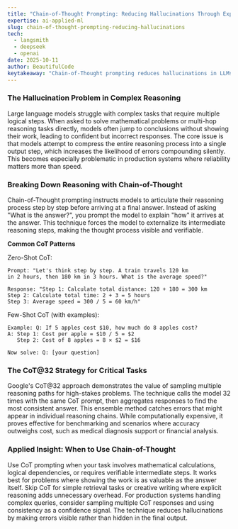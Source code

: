 ```yaml
---
title: "Chain-of-Thought Prompting: Reducing Hallucinations Through Explicit Reasoning Steps"
expertise: ai-applied-ml
slug: chain-of-thought-prompting-reducing-hallucinations
tech:
  - langsmith
  - deepseek
  - openai
date: 2025-10-11
author: BeautifulCode
keytakeaway: "Chain-of-Thought prompting reduces hallucinations in LLMs by externalizing reasoning steps, making it essential for mathematical and multi-hop logical tasks where verifiable accuracy matters."
---
```


### The Hallucination Problem in Complex Reasoning

Large language models struggle with complex tasks that require multiple logical steps. When asked to solve mathematical problems or multi-hop reasoning tasks directly, models often jump to conclusions without showing their work, leading to confident but incorrect responses. The core issue is that models attempt to compress the entire reasoning process into a single output step, which increases the likelihood of errors compounding silently. This becomes especially problematic in production systems where reliability matters more than speed.

### Breaking Down Reasoning with Chain-of-Thought

Chain-of-Thought prompting instructs models to articulate their reasoning process step by step before arriving at a final answer. Instead of asking "What is the answer?", you prompt the model to explain "how" it arrives at the answer. This technique forces the model to externalize its intermediate reasoning steps, making the thought process visible and verifiable.

**Common CoT Patterns**

Zero-Shot CoT:

```text
Prompt: "Let's think step by step. A train travels 120 km 
in 2 hours, then 180 km in 3 hours. What is the average speed?"

Response: "Step 1: Calculate total distance: 120 + 180 = 300 km
Step 2: Calculate total time: 2 + 3 = 5 hours  
Step 3: Average speed = 300 / 5 = 60 km/h"
```

Few-Shot CoT (with examples):

```text
Example: Q: If 5 apples cost $10, how much do 8 apples cost?
A: Step 1: Cost per apple = $10 / 5 = $2
   Step 2: Cost of 8 apples = 8 × $2 = $16

Now solve: Q: [your question]
```

### The CoT@32 Strategy for Critical Tasks

Google's CoT@32 approach demonstrates the value of sampling multiple reasoning paths for high-stakes problems. The technique calls the model 32 times with the same CoT prompt, then aggregates responses to find the most consistent answer. This ensemble method catches errors that might appear in individual reasoning chains. While computationally expensive, it proves effective for benchmarking and scenarios where accuracy outweighs cost, such as medical diagnosis support or financial analysis.

### Applied Insight: When to Use Chain-of-Thought

Use CoT prompting when your task involves mathematical calculations, logical dependencies, or requires verifiable intermediate steps. It works best for problems where showing the work is as valuable as the answer itself. Skip CoT for simple retrieval tasks or creative writing where explicit reasoning adds unnecessary overhead. For production systems handling complex queries, consider sampling multiple CoT responses and using consistency as a confidence signal. The technique reduces hallucinations by making errors visible rather than hidden in the final output.